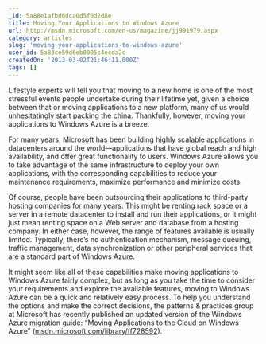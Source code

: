 ```yaml
---
_id: 5a88e1afbd6dca0d5f0d2d8e
title: Moving Your Applications to Windows Azure
url: http://msdn.microsoft.com/en-us/magazine/jj991979.aspx
category: articles
slug: 'moving-your-applications-to-windows-azure'
user_id: 5a83ce59d6eb0005c4ecda2c
createdOn: '2013-03-02T21:46:11.000Z'
tags: []
---
```


Lifestyle experts will tell you that moving to a new home is one of the most stressful events people undertake during their lifetime yet, given a choice between that or moving applications to a new platform, many of us would unhesitatingly start packing the china. Thankfully, however, moving your applications to Windows Azure is a breeze.

For many years, Microsoft has been building highly scalable applications in datacenters around the world—applications that have global reach and high availability, and offer great functionality to users. Windows Azure allows you to take advantage of the same infrastructure to deploy your own applications, with the corresponding capabilities to reduce your maintenance requirements, maximize performance and minimize costs.

Of course, people have been outsourcing their applications to third-party hosting companies for many years. This might be renting rack space or a server in a remote datacenter to install and run their applications, or it might just mean renting space on a Web server and database from a hosting company. In either case, however, the range of features available is usually limited. Typically, there’s no authentication mechanism, message queuing, traffic management, data synchronization or other peripheral services that are a standard part of Windows Azure.

It might seem like all of these capabilities make moving applications to Windows Azure fairly complex, but as long as you take the time to consider your requirements and explore the available features, moving to Windows Azure can be a quick and relatively easy process. To help you understand the options and make the correct decisions, the patterns &amp; practices group at Microsoft has recently published an updated version of the Windows Azure migration guide: “Moving Applications to the Cloud on Windows Azure” (<a id="ctl00_MTContentSelector1_mainContentContainer_ctl02" href="http://msdn.microsoft.com/library/ff728592">msdn.microsoft.com/library/ff728592</a>).
